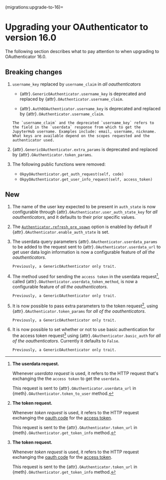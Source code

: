 (migrations:upgrade-to-16)=

# Upgrading your OAuthenticator to version 16.0

The following section describes what to pay attention to when upgrading to OAuthenticator 16.0.

## Breaking changes

1. `username_key` replaced by `username_claim` in _all oauthenticators_

   - {attr}`.GenericOAuthenticator.username_key` is deprecated and replaced by {attr}`.OAuthenticator.username_claim`.

   - {attr}`.Auth0OAuthenticator.username_key` is deprecated and replaced by {attr}`.OAuthenticator.username_claim`.

   ```{note}
   The `username_claim` and the deprecated `username_key` refers to the field in the `userdata` response from which to get the JupyterHub username. Examples include: email, username, nickname. What keys are available depend on the scopes requested and the authenticator used.
   ```

2. {attr}`.GenericOAuthenticator.extra_params` is deprecated and replaced by {attr}`.OAuthenticator.token_params`.

3. The following public functions were removed:

   - `OkpyOAuthenticator.get_auth_request(self, code)`
   - `OkpyOAuthenticator.get_user_info_request(self, access_token)`

## New

1. The name of the user key expected to be present in `auth_state` is now configurable through {attr}`.OAuthenticator.user_auth_state_key` for _all oauthenticators_, and it defaults to their prior specific values.

2. The [`Authenticator.refresh_pre_spawn`](https://jupyterhub.readthedocs.io/en/stable/api/auth.html#jupyterhub.auth.Authenticator.refresh_pre_spawn) option is enabled by default if {attr}`.OAuthenticator.enable_auth_state` is set.

3. The userdata query parameters {attr}`.OAuthenticator.userdata_params` to be added to the request sent to {attr}`.OAuthenticator.userdata_url` to get user data login information is now a configurable feature of _all the oauthenticators_.

   ```{note}
   Previously, a GenericOAuthenticator only trait.
   ```

4. The method used for sending the `access token` in the userdata request[^userdata_request], called {attr}`.OAuthenticator.userdata_token_method`, is now a configurable feature of _all the oauthenticators_.

   ```{note}
   Previously, a GenericOAuthenticator only trait.
   ```

5. It is now possible to pass extra parameters to the token request[^token_request], using {attr}`.OAuthenticator.token_params` for _all of the oauthenticators_.

   ```{note}
   Previously, a GenericOAuthenticator only trait.
   ```

6. It is now possible to set whether or not to use basic authentication for the access token request[^token_request] using {attr}`.OAuthenticator.basic_auth` for _all of the oauthenticators_.
   Currently it defaults to `False`.

   ```{note}
   Previously, a GenericOAuthenticator only trait.
   ```

[^token_request]: **The token request.**

    Whenever _token request_ is used, it refers to the HTTP request exchanging the [oauth code](https://www.rfc-editor.org/rfc/rfc6749#section-1.3.1) for the [access token](https://www.rfc-editor.org/rfc/rfc6749#section-1.4).

    This request is sent to the {attr}`.OAuthenticator.token_url` in {meth}`.OAuthenticator.get_token_info` method.

[^userdata_request]: **The userdata request.**

    Whenever _userdata request_ is used, it refers to the HTTP request that's exchanging the the `access token` to get the `userdata`.

    This request is sent to {attr}`.OAuthenticator.userdata_url` in {meth}`.OAuthenticator.token_to_user` method.
